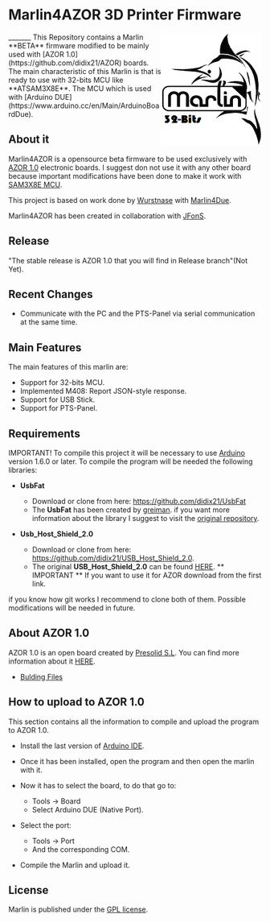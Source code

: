 # Marlin4AZOR 3D Printer Firmware
<img align="right" src="Documentation/LOGO/marlin_logo.png" />
_______
This Repository contains a Marlin **BETA** firmware modified to be mainly used with [AZOR 1.0](https://github.com/didix21/AZOR) boards. The main characteristic of this Marlin is that is ready to use with 32-bits MCU like **ATSAM3X8E**. The MCU which is used with [Arduino DUE](https://www.arduino.cc/en/Main/ArduinoBoardDue). 

## About it

Marlin4AZOR is a opensource beta firmware to be used exclusively with [AZOR 1.0](https://github.com/didix21/AZOR) electronic boards. I suggest don not use it with any other board because important modifications have been done to make it work with [SAM3X8E MCU](http://www.atmel.com/devices/ATSAM3X8E.aspx).

This project is based on work done by [Wurstnase](https://github.com/Wurstnase) with [Marlin4Due](https://github.com/Wurstnase/Marlin4Due). 

Marlin4AZOR has been created in collaboration with [JFonS](https://github.com/JFonS).

## Release

"The stable release is AZOR 1.0 that you will find in Release branch"(Not Yet).

## Recent Changes

- Communicate with the PC and the PTS-Panel via serial communication at the same time. 

## Main Features

The main features of this marlin are:

- Support for 32-bits MCU.
- Implemented M408: Report JSON-style response.
- Support for USB Stick.
- Support for PTS-Panel.

## Requirements
IMPORTANT!
To compile this project it will be necessary to use [Arduino](https://www.arduino.cc) version 1.6.0 or later.
To compile the program will be needed the following libraries:
- **UsbFat**
  - Download or clone from here: https://github.com/didix21/UsbFat
  - The **UsbFat** has been created by [greiman](https://github.com/greiman). if you want more information about the library I suggest to visit the [original repository](https://github.com/greiman/UsbFat).

- **Usb_Host_Shield_2.0**
  - Download or clone from here: https://github.com/didix21/USB_Host_Shield_2.0.
  - The original **USB_Host_Shield_2.0** can be found [HERE](https://github.com/felis/USB_Host_Shield_2.0). ** IMPORTANT ** If you want to use it for AZOR download from the first link.

if you know how git works I recommend to clone both of them. Possible modifications will be needed in future.

## About AZOR 1.0

AZOR 1.0 is an open board created by [Presolid S.L](http://presolid.com/es/). You can find more information about it [HERE]().

- [Bulding Files]()

## How to upload to AZOR 1.0

This section contains all the information to compile and upload the program to AZOR 1.0.
 - Install the last version of [Arduino IDE](https://www.arduino.cc/en/Main/Software).
 - Once it has been installed, open the program and then open the marlin with it. 
 - Now it has to select the board, to do that go to:
    - Tools -> Board
    - Select Arduino DUE (Native Port).
 - Select the port:
    - Tools -> Port
    - And the corresponding COM.
 
 - Compile the Marlin and upload it.

## License

Marlin is published under the [GPL license](/Documentation/License/GPL.md).



